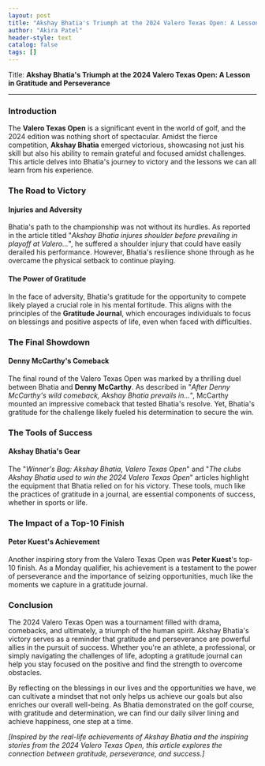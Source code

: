 ```yaml
---
layout: post
title: "Akshay Bhatia's Triumph at the 2024 Valero Texas Open: A Lesson in Gratitude and Perseverance"
author: "Akira Patel"
header-style: text
catalog: false
tags: []
---
```


Title: **Akshay Bhatia's Triumph at the 2024 Valero Texas Open: A Lesson in Gratitude and Perseverance**

---

### Introduction

The **Valero Texas Open** is a significant event in the world of golf, and the 2024 edition was nothing short of spectacular. Amidst the fierce competition, **Akshay Bhatia** emerged victorious, showcasing not just his skill but also his ability to remain grateful and focused amidst challenges. This article delves into Bhatia's journey to victory and the lessons we can all learn from his experience.

### The Road to Victory

#### Injuries and Adversity

Bhatia's path to the championship was not without its hurdles. As reported in the article titled "*Akshay Bhatia injures shoulder before prevailing in playoff at Valero...*", he suffered a shoulder injury that could have easily derailed his performance. However, Bhatia's resilience shone through as he overcame the physical setback to continue playing.

#### The Power of Gratitude

In the face of adversity, Bhatia's gratitude for the opportunity to compete likely played a crucial role in his mental fortitude. This aligns with the principles of the **Gratitude Journal**, which encourages individuals to focus on blessings and positive aspects of life, even when faced with difficulties.

### The Final Showdown

#### Denny McCarthy's Comeback

The final round of the Valero Texas Open was marked by a thrilling duel between Bhatia and **Denny McCarthy**. As described in "*After Denny McCarthy's wild comeback, Akshay Bhatia prevails in...*", McCarthy mounted an impressive comeback that tested Bhatia's resolve. Yet, Bhatia's gratitude for the challenge likely fueled his determination to secure the win.

### The Tools of Success

#### Akshay Bhatia's Gear

The "*Winner's Bag: Akshay Bhatia, Valero Texas Open*" and "*The clubs Akshay Bhatia used to win the 2024 Valero Texas Open*" articles highlight the equipment that Bhatia relied on for his victory. These tools, much like the practices of gratitude in a journal, are essential components of success, whether in sports or life.

### The Impact of a Top-10 Finish

#### Peter Kuest's Achievement

Another inspiring story from the Valero Texas Open was **Peter Kuest**'s top-10 finish. As a Monday qualifier, his achievement is a testament to the power of perseverance and the importance of seizing opportunities, much like the moments we capture in a gratitude journal.

### Conclusion

The 2024 Valero Texas Open was a tournament filled with drama, comebacks, and ultimately, a triumph of the human spirit. Akshay Bhatia's victory serves as a reminder that gratitude and perseverance are powerful allies in the pursuit of success. Whether you're an athlete, a professional, or simply navigating the challenges of life, adopting a gratitude journal can help you stay focused on the positive and find the strength to overcome obstacles.

By reflecting on the blessings in our lives and the opportunities we have, we can cultivate a mindset that not only helps us achieve our goals but also enriches our overall well-being. As Bhatia demonstrated on the golf course, with gratitude and determination, we can find our daily silver lining and achieve happiness, one step at a time.

*[Inspired by the real-life achievements of Akshay Bhatia and the inspiring stories from the 2024 Valero Texas Open, this article explores the connection between gratitude, perseverance, and success.]*